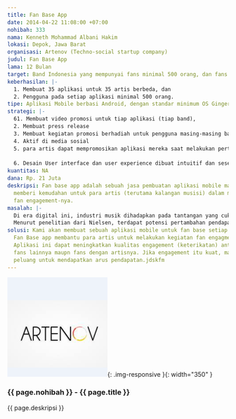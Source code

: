 ```yaml
---
title: Fan Base App
date: 2014-04-22 11:08:00 +07:00
nohibah: 333
nama: Kenneth Mohammad Albani Hakim
lokasi: Depok, Jawa Barat
organisasi: Artenov (Techno-social startup company)
judul: Fan Base App
lama: 12 Bulan
target: Band Indonesia yang mempunyai fans minimal 500 orang, dan fans dari band tertentu
keberhasilan: |-
  1. Membuat 35 aplikasi untuk 35 artis berbeda, dan
  2. Pengguna pada setiap aplikasi minimal 500 orang.
tipe: Aplikasi Mobile berbasi Android, dengan standar minimum OS GingerBread (2.3).
strategi: |-
  61. Membuat video promosi untuk tiap aplikasi (tiap band),
  2. Membuat press release
  3. Membuat kegiatan promosi berhadiah untuk pengguna masing-masing band
  4. Aktif di media sosial
  5. para artis dapat mempromosikan aplikasi mereka saat melakukan pertunjukan

  6. Desain User interface dan user experience dibuat intuitif dan sesederhana mungkin agar mudah untuk digunakan. Desain aplikasi dapat berjalan pada perangkat mobile Android dengan beragam varian layar dan semua sistem operasi dari OS Gingerbread (2.3) hingga KitKat (4.4)
kuantitas: NA
dana: Rp. 21 Juta
deskripsi: Fan base app adalah sebuah jasa pembuatan aplikasi mobile maupun web yang
  memberi kemudahan untuk para artis (terutama kalangan musisi) dalam melakukan kegiatan
  fan engagement-nya.
masalah: |-
  Di era digital ini, industri musik dihadapkan pada tantangan yang cukup berat dimana produk utama industri musik yaitu rekaman mereka, tidak bisa lagi diandalkan sebagai sumber pendapatan utama, karena mengalami penurunan nilai yang cukup tajam dari tahun ke tahun. Oleh sebab itu, mereka harus mencari cara untuk mempertahankan dan memperbesar pendapatan mereka jika ingin tetap eksis di industri musik ini.
  Menurut penelitian dari Nielsen, terdapat potensi pertambahan pendapatan sebesar 450 juta hingga 2.6 miliar dolar jika artis, manajer, dan label menawarkan ragam produk dan experience yang lebih baik. Hal itu dapat dicapai jika para artis memikirkan ulang kegiatan fan engagment mereka.
solusi: Kami akan membuat sebuah aplikasi mobile untuk fan base setiap artis. Aplikasi
  Fan Base app membantu para artis untuk melakukan kegiatan fan engagment tersebut.
  Aplikasi ini dapat meningkatkan kualitas engagement (keterikatan) antara fans dengan
  fans lainnya maupn fans dengan artisnya. Jika engagement itu kuat, maka artis mendapat
  peluang untuk mendapatkan arus pendapatan.jdskfm
---
```


![333](/static/img/hibahcms/333.png){: .img-responsive }{: width="350" }

### {{ page.nohibah }} - {{ page.title }}

{{ page.deskripsi }}

